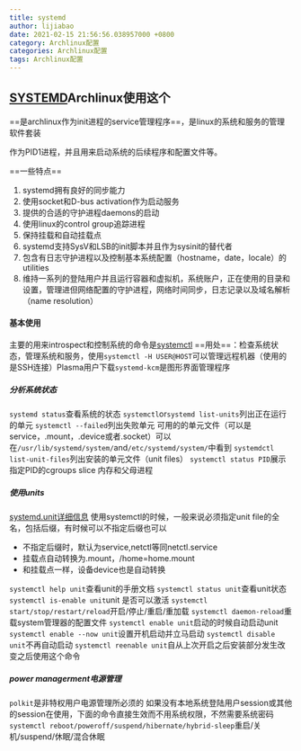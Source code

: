 ```yaml
---
title: systemd
author: lijiabao
date: 2021-02-15 21:56:56.038957000 +0800
category: Archlinux配置
categories: Archlinux配置
tags: Archlinux配置
---
```

## [SYSTEMD](https://wiki.archlinux.org/index.php/Systemd)Archlinux使用这个

==是archlinux作为init进程的service管理程序==，是linux的系统和服务的管理软件套装

作为PID1进程，并且用来启动系统的后续程序和配置文件等。

==一些特点==
1. systemd拥有良好的同步能力
2. 使用socket和D-bus activation作为启动服务
3. 提供的合适的守护进程daemons的启动
4. 使用linux的control group追踪进程
5. 保持挂载和自动挂载点
6. systemd支持SysV和LSB的init脚本并且作为sysinit的替代者
7. 包含有日志守护进程以及控制基本系统配置（hostname，date，locale）的utilities
8. 维持一系列的登陆用户并且运行容器和虚拟机，系统账户，正在使用的目录和设置，管理进但网络配置的守护进程，网络时间同步，日志记录以及域名解析（name resolution）


#### 基本使用
主要的用来introspect和控制系统的命令是[systemctl](https://man.archlinux.org/man/systemctl.1)
==用处==：检查系统状态，管理系统和服务，使用`systemctl -H USER@HOST`可以管理远程机器（使用的是SSH连接）Plasma用户下载`systemd-kcm`是图形界面管理程序

##### 分析系统状态
`systemd status`查看系统的状态
`systemctl`or`systemd list-units`列出正在运行的单元
`systemctl --failed`列出失败单元
可用的的单元文件（可以是service，.mount，.device或者.socket）可以在`/usr/lib/systemd/system/`and`/etc/systemd/system/`中看到
`systemdctl list-unit-files`列出安装的单元文件（unit files）
`systemctl status PID`展示指定PID的cgroups slice 内存和父母进程

##### 使用units
[systemd.unit详细信息](https://man.archlinux.org/man/systemd.unit.5)
使用systemctl的时候，一般来说必须指定unit file的全名，包括后缀，有时候可以不指定后缀也可以
- 不指定后缀时，默认为service,netctl等同netctl.service
- 挂载点自动转换为.mount，/home=home.mount
- 和挂载点一样，设备device也是自动转换

`systemctl help unit`查看unit的手册文档
`systemctl status unit`查看unit状态
`systemctl is-enable unit`unit
是否可以激活
`systemctl start/stop/restart/reload`开启/停止/重启/重加载
`systemctl daemon-reload`重载system管理器的配置文件
`systemctl enable unit`启动的时候自动启动unit
`systemctl enable --now unit`设置开机启动并立马启动
`systemctl disable unit`不再自动启动
`systemctl reenable unit`自从上次开启之后安装部分发生改变之后使用这个命令


##### power managerment电源管理
`polkit`是非特权用户电源管理所必须的
如果没有本地系统登陆用户session或其他的session在使用，下面的命令直接生效而不用系统权限，不然需要系统密码
`systemctl reboot/poweroff/suspend/hibernate/hybrid-sleep`重启/关机/suspend/休眠/混合休眠
